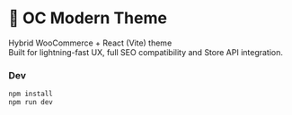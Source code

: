 # 🧱 OC Modern Theme

Hybrid WooCommerce + React (Vite) theme  
Built for lightning-fast UX, full SEO compatibility and Store API integration.

### Dev
```bash
npm install
npm run dev
